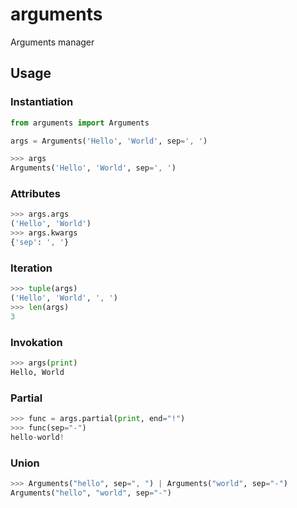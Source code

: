 # arguments
Arguments manager

## Usage
### Instantiation
```python
from arguments import Arguments

args = Arguments('Hello', 'World', sep=', ')
```
```python
>>> args
Arguments('Hello', 'World', sep=', ')
```

### Attributes
```python
>>> args.args
('Hello', 'World')
>>> args.kwargs
{'sep': ', '}
```

### Iteration
```python
>>> tuple(args)
('Hello', 'World', ', ')
>>> len(args)
3
```

### Invokation
```python
>>> args(print)
Hello, World
```

### Partial
```python
>>> func = args.partial(print, end="!")
>>> func(sep="-")
hello-world!
```

### Union
```python
>>> Arguments("hello", sep=", ") | Arguments("world", sep="-")
Arguments("hello", "world", sep="-")
```